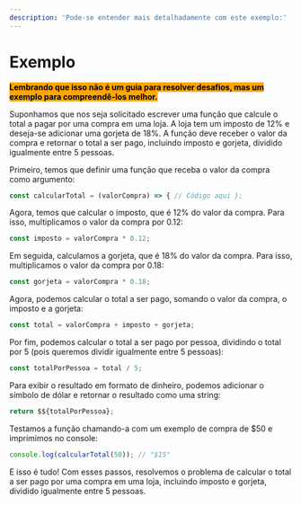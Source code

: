 ```yaml
---
description: 'Pode-se entender mais detalhadamente com este exemplo:'
---
```


# Exemplo

<mark style="background-color:orange;">**Lembrando que isso não é um guia para resolver desafios, mas um exemplo para compreendê-los melhor.**</mark>

Suponhamos que nos seja solicitado escrever uma função que calcule o total a pagar por uma compra em uma loja. A loja tem um imposto de 12% e deseja-se adicionar uma gorjeta de 18%. A função deve receber o valor da compra e retornar o total a ser pago, incluindo imposto e gorjeta, dividido igualmente entre 5 pessoas.

Primeiro, temos que definir uma função que receba o valor da compra como argumento:&#x20;

```javascript
const calcularTotal = (valorCompra) => { // Código aqui };
```

Agora, temos que calcular o imposto, que é 12% do valor da compra. Para isso, multiplicamos o valor da compra por 0.12:&#x20;

```javascript
const imposto = valorCompra * 0.12;
```

Em seguida, calculamos a gorjeta, que é 18% do valor da compra. Para isso, multiplicamos o valor da compra por 0.18:&#x20;

```javascript
const gorjeta = valorCompra * 0.18;
```

Agora, podemos calcular o total a ser pago, somando o valor da compra, o imposto e a gorjeta:&#x20;

```javascript
const total = valorCompra + imposto + gorjeta;
```

Por fim, podemos calcular o total a ser pago por pessoa, dividindo o total por 5 (pois queremos dividir igualmente entre 5 pessoas):

```javascript
const totalPorPessoa = total / 5;
```

Para exibir o resultado em formato de dinheiro, podemos adicionar o símbolo de dólar e retornar o resultado como uma string:

```javascript
return $${totalPorPessoa};
```

Testamos a função chamando-a com um exemplo de compra de $50 e imprimimos no console:

```javascript
console.log(calcularTotal(50)); // "$15"
```

E isso é tudo! Com esses passos, resolvemos o problema de calcular o total a ser pago por uma compra em uma loja, incluindo imposto e gorjeta, dividido igualmente entre 5 pessoas.
